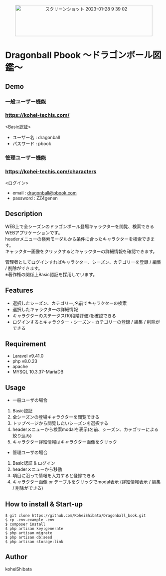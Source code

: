<p align="center">
<img width="440" height="100" alt="スクリーンショット 2023-01-28 9 39 02" src="https://user-images.githubusercontent.com/115211493/224544776-3689be13-34dd-46c5-935f-33dea0fb34dd.png">
</p>

# Dragonball Pbook 〜ドラゴンボール図鑑〜

## Demo
### 一般ユーザー機能
### https://kohei-techis.com/
<Basic認証>
- ユーザー名 : dragonball
- パスワード : pbook
<div align="center">
<!-- <video controls src="https://user-images.githubusercontent.com/52269577/215363313-51ea18d2-9b9b-49af-9266-08924c237ebb.mov"></video> -->
</div>

### 管理ユーザー機能
### https://kohei-techis.com/characters
<ログイン>　
- email : dragonball@pbook.com
- password : ZZ4genen
<div align="center">
<!-- <video controls src="https://user-images.githubusercontent.com/52269577/215363313-51ea18d2-9b9b-49af-9266-08924c237ebb.mov"></video> -->
</div>

## Description
WEB上で全シーズンのドラゴンボール登場キャラクターを閲覧、検索できるWEBアプリケーションです。<br>
headerメニューの検索モーダルから条件に合ったキャラクターを検索できます。<br>
キャラクター画像をクリックするとキャラクターの詳細情報を確認できます。<br>

管理者としてログインすればキャラクター、シーズン、カテゴリーを登録 / 編集 / 削除ができます。<br>
※著作権の関係上Basic認証を採用しています。

## Features
- 選択したシーズン、カテゴリー,名前でキャラクターの検索
- 選択したキャラクターの詳細情報
- キャラクターのステータス(10段階評価)を確認できる
- ログインするとキャラクター・シーズン・カテゴリーの登録 / 編集 / 削除ができる


## Requirement
- Laravel v9.41.0
- php v8.0.23
- apache
- MYSQL 10.3.37-MariaDB

## Usage
- 一般ユーザの場合
1. Basic認証
2. 全シーズンの登場キャラクターを閲覧できる
3. トップページから閲覧したいシーズンを選択する
4. headerメニューから検索modalを表示(名前、シーズン、カテゴリーによる絞り込み)
5. キャラクター詳細情報はキャラクター画像をクリック

- 管理ユーザの場合
1. Basic認証 & ログイン
2. headerメニューから移動
3. 項目に沿って情報を入力すると登録できる
4. キャラクター画像 or テーブルをクリックでmodal表示 (詳細情報表示 / 編集 / 削除ができる)

## How to install & Start-up
```
$ git clone https://github.com/KoheiShibata/Dragonball_book.git
$ cp .env.example .env
$ composer install
$ php artisan key:generate
$ php artisan migrate
$ php artisan db:seed
$ php artisan storage:link
```

## Author
koheiShibata
